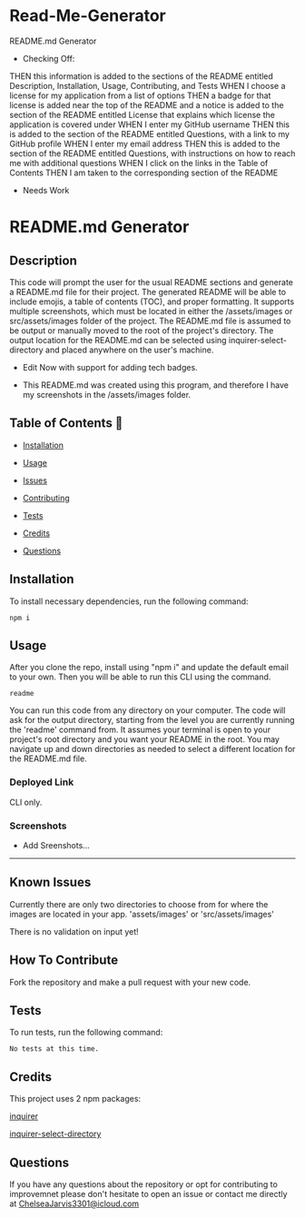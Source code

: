 # Read-Me-Generator
README.md Generator

* Checking Off: 

THEN this information is added to the sections of the README entitled Description, Installation, Usage, Contributing, and Tests
WHEN I choose a license for my application from a list of options
THEN a badge for that license is added near the top of the README and a notice is added to the section of the README entitled License that explains which license the application is covered under
WHEN I enter my GitHub username
THEN this is added to the section of the README entitled Questions, with a link to my GitHub profile
WHEN I enter my email address
THEN this is added to the section of the README entitled Questions, with instructions on how to reach me with additional questions
WHEN I click on the links in the Table of Contents
THEN I am taken to the corresponding section of the README



* Needs Work

# README.md Generator 

## Description

This code will prompt the user for the usual README sections and generate a README.md file for their project. The generated README will be able to include emojis, a table of contents (TOC), and proper formatting. It supports multiple screenshots, which must be located in either the /assets/images or src/assets/images folder of the project. The README.md file is assumed to be output or manually moved to the root of the project's directory. The output location for the README.md can be selected using inquirer-select-directory and placed anywhere on the user's machine.

* Edit
Now with support for adding tech badges. 

* This README.md was created using this program, and therefore I have my screenshots in the /assets/images folder.


## Table of Contents 📖

- [Installation](#Installation)

- [Usage](#usage)

* [Issues](#known-issues)

* [Contributing](#how-to-contribute)

* [Tests](#tests)

* [Credits](#credits)

* [Questions](#questions)

## Installation

To install necessary dependencies, run the following command:

```
npm i
```

## Usage

After you clone the repo, install using "npm i" and update the default email to your own. Then you will be able to run this CLI using the command.

```
readme
```

You can run this code from any directory on your computer. The code will ask for the output directory, starting from the level you are currently running the 'readme' command from. It assumes your terminal is open to your project's root directory and you want your README in the root. You may navigate up and down directories as needed to select a different location for the README.md file.

### Deployed Link

CLI only.

### Screenshots

* Add Sreenshots...

_____________________________________________________________________
## Known Issues

Currently there are only two directories to choose from for where the images are located in your app.
'assets/images'  or 
'src/assets/images'  

There is no validation on input yet!

## How To Contribute

Fork the repository and make a pull request with your new code.


## Tests

To run tests, run the following command:
```
No tests at this time.
```


## Credits

This project uses 2 npm packages:

[inquirer](https://www.npmjs.com/package/inquirer)

[inquirer-select-directory](https://classic.yarnpkg.com/en/package/inquirer-select-directory)



## Questions

If you have any questions about the repository or opt for contributing to improvemnet please don't hesitate to open an issue or contact me directly at ChelseaJarvis3301@icloud.com


